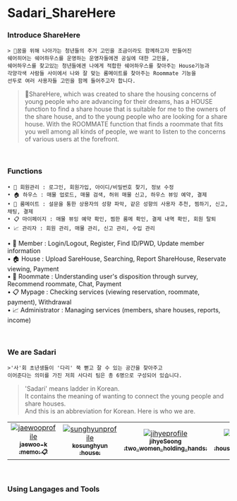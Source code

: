 # Sadari_ShareHere

### Introduce ShareHere
```
> 🏡꿈을 위해 나아가는 청년들의 주거 고민을 조금이라도 함께하고자 만들어진 
쉐어히어는 쉐어하우스를 운영하는 운영자들에겐 공실에 대한 고민을, 
쉐어하우스를 찾고있는 청년들에겐 나에게 적합한 쉐어하우스를 찾아주는 House기능과 
각양각색 사람들 사이에서 나와 잘 맞는 룸메이트를 찾아주는 Roommate 기능을
선두로 여러 사용자들 고민을 함께 들어주고자 합니다. 
```
   
> 🏡ShareHere, which was created to share the housing concerns of young people who are advancing for their dreams, has a HOUSE function to find a share house that is suitable for me to the owners of the share house, and to the young people who are looking for a share house. With the ROOMMATE function that finds a roommate that fits you well among all kinds of people, we want to listen to the concerns of various users at the forefront.  


<br>

### Functions 
```
• 📝 회원관리 : 로그인, 회원가입, 아이디/비밀번호 찾기, 정보 수정  
• 🏠 하우스 : 매물 업로드, 매물 검색, 허위 매물 신고, 하우스 뷰잉 예약, 결제  
• 👫 룸메이트 : 설문을 통한 상용자의 성향 파악, 같은 성향의 사용자 추천, 찜하기, 신고, 채팅, 결제  
• 📋 마이페이지 : 매물 뷰잉 예약 확인, 찜한 룸메 확인, 결제 내역 확인, 회원 탈퇴  
• 📈 관리자 : 회원 관리, 매물 관리, 신고 관리, 수입 관리  
```

  • 📝 Member : Login/Logout, Register, Find ID/PWD, Update member information  
  • 🏠 House : Upload SareHouse, Searching, Report ShareHouse, Reservate viewing, Payment  
  • 👫 Roommate : Understanding user's disposition through survey, Recommend roommate, Chat, Payment  
  • 📋 Mypage : Checking services (viewing reservation, roommate, payment), Withdrawal  
  • 📈 Administrator : Managing services (members, share houses, reports, income)  

<br>

### We are Sadari
```
>'사'회 초년생들이 '다리' 쭉 뻗고 잘 수 있는 공간을 찾아주고 
이어준다는 의미를 가진 저희 사다리 팀은 총 6명으로 구성되어 있습니다.  
```
>'Sadari' means ladder in Korean.  
It contains the meaning of wanting to connect the young people and share houses.  
And this is an abbreviation for Korean.
Here is who we are.

<table>
  <tr>
     <td align="center">
      <a href="https://github.com/jaewoo-k">
      <img src="https://avatars3.githubusercontent.com/u/72554044?s=460&v=4" alt="jaewooprofile"/><br />
      <sub>
      <b>
      jaewoo-k<br/>
      :memo: 📋  
      </b>
      </sub>
      </a>
    </td>
      <td align="center">
      <a href="https://github.com/kosunghyun">
      <img src="https://avatars0.githubusercontent.com/u/76470262?s=460&v=4" alt="sunghyunprofile"/><br />
      <sub>
      <b>
      kosunghyun<br/>
      :house: 
      </b>
      </sub>
      </a>
    </td>
       <td align="center">
      <a href="https://github.com/seongjihye1994">
      <img src="https://avatars0.githubusercontent.com/u/71309757?s=460&u=1f68a2f12417b6504876b7d6d9de2b0bfd8d3541&v=4" alt="jihyeprofile"/><br />
      <sub>
      <b>
      jihyeSeong<br/>
      :two_women_holding_hands:  
      </b>
      </sub>
      </a>
    </td>
    <td align="center">
      <a href="https://github.com/Lee-ye-ji">
      <img src="https://avatars3.githubusercontent.com/u/59958929?s=460&u=f084b39c32e884337be6b229f6796c2283960844&v=4" alt="yejiprofile"/><br />
      <sub>
      <b>
      Lee-ye-ji<br/>
      :house_with_garden:  
      </b>
      </sub>
      </a>
    </td>
    <td align="center">
      <a href="https://github.com/essol2">
      <img src="https://avatars1.githubusercontent.com/u/73922496?s=460&v=4" alt="essol2profile"/><br />
      <sub>
      <b>
      Eunsol Lee (:thumbsup: )<br/>
      :chart_with_upwards_trend: 📋  
      </b>
      </sub>
      </a>
    </td>
    <td align="center">
      <a href="https://github.com/itskathyc">
      <img src="https://avatars2.githubusercontent.com/u/76470322?s=460&v=4" alt="itskathycprofile"/><br />
      <sub>
      <b>
      itskathyc<br/>
      :two_men_holding_hands:  
      </b>
      </sub>
      </a>
    </td>
 </tr>
 <table>

<br>

### Using Langages and Tools
